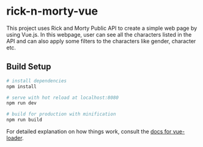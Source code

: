 # rick-n-morty-vue
This project uses Rick and  Morty Public API to create a simple web page by using Vue.js. In this webpage, user can see all the characters listed in the API and can also apply some filters to the characters like gender, character etc.

## Build Setup

``` bash
# install dependencies
npm install

# serve with hot reload at localhost:8080
npm run dev

# build for production with minification
npm run build
```

For detailed explanation on how things work, consult the [docs for vue-loader](http://vuejs.github.io/vue-loader).

